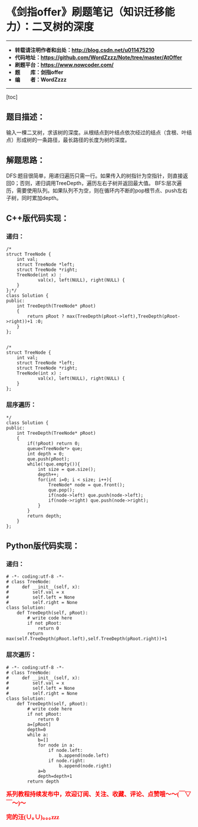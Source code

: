 # 《剑指offer》刷题笔记（知识迁移能力）：二叉树的深度

----------

- **转载请注明作者和出处：http://blog.csdn.net/u011475210**
- **代码地址：https://github.com/WordZzzz/Note/tree/master/AtOffer**
- **刷题平台：https://www.nowcoder.com/**
- **题&emsp;&emsp;库：剑指offer**
- **编&emsp;&emsp;者：WordZzzz**

----------

[toc]

## 题目描述：
输入一棵二叉树，求该树的深度。从根结点到叶结点依次经过的结点（含根、叶结点）形成树的一条路径，最长路径的长度为树的深度。

## 解题思路：
DFS:题目很简单，用递归遍历只需一行。如果传入的树指针为空指针，则直接返回0；否则，递归调用TreeDepth，遍历左右子树并返回最大值。
BFS:层次遍历，需要使用队列。如果队列不为空，则在循环内不断的pop根节点、push左右子树，同时累加depth。

## C++版代码实现：
### 递归：
```
/*
struct TreeNode {
	int val;
	struct TreeNode *left;
	struct TreeNode *right;
	TreeNode(int x) :
			val(x), left(NULL), right(NULL) {
	}
};*/
class Solution {
public:
    int TreeDepth(TreeNode* pRoot)
    {
        return pRoot ? max(TreeDepth(pRoot->left),TreeDepth(pRoot->right))+1 :0;
    }
};


/*
struct TreeNode {
	int val;
	struct TreeNode *left;
	struct TreeNode *right;
	TreeNode(int x) :
			val(x), left(NULL), right(NULL) {
	}
};
```
### 层序遍历：
```
*/
class Solution {
public:
    int TreeDepth(TreeNode* pRoot)
    {
        if(!pRoot) return 0;
        queue<TreeNode*> que;
        int depth = 0;
        que.push(pRoot);
        while(!que.empty()){
            int size = que.size();
            depth++;
            for(int i=0; i < size; i++){
                TreeNode* node = que.front();
                que.pop();
                if(node->left) que.push(node->left);
                if(node->right) que.push(node->right);
            }
        }
        return depth;
    }
};
```

## Python版代码实现：
### 递归：
```
# -*- coding:utf-8 -*-
# class TreeNode:
#     def __init__(self, x):
#         self.val = x
#         self.left = None
#         self.right = None
class Solution:
    def TreeDepth(self, pRoot):
        # write code here
        if not pRoot:
            return 0
        return max(self.TreeDepth(pRoot.left),self.TreeDepth(pRoot.right))+1
```
### 层次遍历：
```
# -*- coding:utf-8 -*-
# class TreeNode:
#     def __init__(self, x):
#         self.val = x
#         self.left = None
#         self.right = None
class Solution:
    def TreeDepth(self, pRoot):
        # write code here
        if not pRoot:
            return 0
        a=[pRoot]
        depth=0
        while a:
            b=[]
            for node in a:
                if node.left:
                    b.append(node.left)
                if node.right:
                    b.append(node.right)
            a=b
            depth=depth+1
        return depth
```

**<font color="red" size=3 face="仿宋">系列教程持续发布中，欢迎订阅、关注、收藏、评论、点赞哦～～(￣▽￣～)～</font>**

**<font color="red" size=3 face="仿宋">完的汪(∪｡∪)｡｡｡zzz</font>**